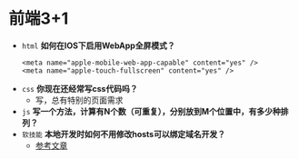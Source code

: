# 前端3+1
- `html` **如何在IOS下启用WebApp全屏模式？**
    ```
    <meta name="apple-mobile-web-app-capable" content="yes" />
    <meta name="apple-touch-fullscreen" content="yes" />
    ```
- `css` **你现在还经常写css代码吗？**
    - 写，总有特别的页面需求
- `js` **写一个方法，计算有N个数（可重复），分别放到M个位置中，有多少种排列？**
- `软技能` **本地开发时如何不用修改hosts可以绑定域名开发？**
    - [参考文章](https://blog.csdn.net/weixin_30262255/article/details/95571849)